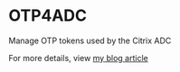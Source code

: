 # OTP4ADC
Manage OTP tokens used by the Citrix ADC

For more details, view [my blog article](https://blog.j81.nl/2020/09/29/manage-native-otp-tokens-via-windows/)